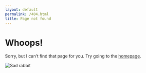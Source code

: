 ```yaml
---
layout: default
permalink: /404.html
title: Page not found
---
```


# Whoops!
Sorry, but I can't find that page for you. Try going to the [homepage](/).

![Sad rabbit](https://i.imgur.com/qickpZA.jpg)
